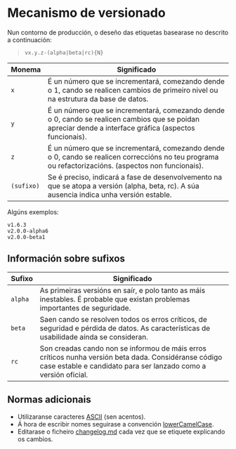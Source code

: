 # Mecanismo de versionado

Nun contorno de producción, o deseño das etiquetas basearase no descrito a continuación:

> `vx.y.z-(alpha|beta|rc){N}`

| Monema | Significado |
| ------ | ------ |
| `x` | É un número que se incrementará, comezando dende o 1, cando se realicen cambios de primeiro nivel ou na estrutura da base de datos. |
| `y` | É un número que se incrementará, comezando dende o 0, cando se realicen cambios que se poidan apreciar dende a interface gráfica (aspectos funcionais). | 
| `z` | É un número que se incrementará, comezando dende o 0, cando se realicen correccións no teu programa ou refactorizacións. (aspectos non funcionais). |
| `(sufixo)` | Se é preciso, indicará a fase de desenvolvemento na que se atopa a versión (alpha, beta, rc). A súa ausencia indica unha versión estable. | 

Algúns exemplos:

    v1.6.3
    v2.0.0-alpha6
    v2.0.0-beta1

## Información sobre sufixos

| Sufixo | Significado |
| ------ | ------ |
| `alpha` | As primeiras versións en saír, e polo tanto as máis inestables. É probable que existan problemas importantes de seguridade. |
| `beta` | Saen cando se resolven todos os erros críticos, de seguridad e pérdida de datos. As características de usabilidade aínda se consideran. | 
| `rc` | Son creadas cando non se informou de máis erros críticos nunha versión beta dada. Considéranse código case estable e candidato para ser lanzado como a versión oficial. | 

## Normas adicionais

+ Utilizaranse caracteres [ASCII](https://es.wikipedia.org/wiki/ASCII) (sen acentos).
+ Á hora de escribir nomes seguirase a convención [lowerCamelCase](https://es.wikipedia.org/wiki/CamelCase).
+ Editarase o ficheiro [changelog.md](../changelog.md) cada vez que se etiquete explicando os cambios.